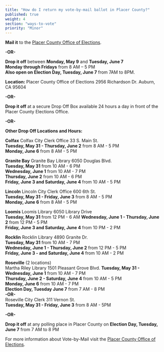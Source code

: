 ```yaml
---
title: "How do I return my vote-by-mail ballot in Placer County?"
published: true
weight: 4
section: "ways-to-vote"
priority: "Minor"
---
```


**Mail it** to the [Placer County Office of Elections](#section-election-office-contact).  

   **-OR-**
  
**Drop it off** between **Monday, May 9** and **Tuesday, June 7**  
**Monday through Fridays** from 8 AM – 5 PM  
**Also open on Election Day, Tuesday, June 7** from 7AM to 8PM.  

**Location:** Placer County Office of Elections 2956 Richardson Dr. Auburn, CA 95604  

   **-OR-**  

**Drop it off** at a secure Drop Off Box available 24 hours a day in front of the Placer County Elections Office.  

   **-OR-**  

**Other Drop Off Locations and Hours:**  

**Colfax** Colfax City Clerk Office 33 S. Main St.  
**Tuesday, May 31 - Thursday, June 2** from 8 AM - 5 PM  
**Monday, June 6** from 8 AM - 5 PM  

**Granite Bay** Granite Bay Library 6050 Douglas Blvd.  
**Tuesday, May 31** from 10 AM - 6 PM  
**Wednesday, June 1** from 10 AM - 7 PM  
**Thursday, June 2** from 10 AM - 6 PM  
**Friday, June 3 and Saturday, June 4** from 10 AM - 5 PM  

**Lincoln** Lincoln City Clerk Office 600 6th St.  
**Tuesday, May 31 - Friday, June 3** from 8 AM - 5 PM  
**Monday, June 6** from 8 AM - 5 PM  

**Loomis** Loomis Library 6050 Library Drive  
**Tuesday, May 31** from 12 PM - 6 AM
**Wednesday, June 1 - Thursday, June 2** from 12 PM - 5 PM  
**Friday, June 3  and  Saturday, June 4** from 10 PM - 2 PM  

**Rocklin** Rocklin Library 4890 Granite Dr.  
**Tuesday, May 31** from 10 AM - 7 PM  
**Wednesday, June 1 - Thursday, June 2** from 12 PM - 5 PM  
**Friday, June 3 - and Saturday, June 4**	from 10 AM - 2 PM  

**Roseville** (2 locations)  
Martha Riley Library 1501 Pleasant Grove Blvd.
**Tuesday, May 31 - Wednesday, June 1** from 10 AM - 7 PM  
**Thursday, June 2 - Saturday, June 4** from 10 AM - 5 PM  
**Monday, June 6** from 10 AM - 7 PM  
**Election Day, Tuesday June 7** from 7 AM - 8 PM  
  **-OR-**  
Roseville City Clerk 311 Vernon St.  
**Tuesday, May 31 - Friday, June 3** from 8 AM - 5PM  

  **-OR-**  
  
**Drop it off** at any polling place in Placer County on **Election Day, Tuesday, June 7** from 7 AM to 8 PM  

For more information about Vote-by-Mail visit the [Placer County Office of Elections](https://www.placerelections.com/apply-to-vote-by-mail.aspx#15).  
